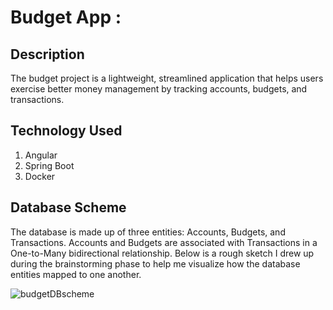 # Budget App :
 
## Description
The budget project is a lightweight, streamlined application that helps users exercise better money management by tracking accounts, budgets, and
transactions. 

## Technology Used
1. Angular
2. Spring Boot
3. Docker 

## Database Scheme
The database is made up of three entities: Accounts, Budgets, and Transactions. Accounts and Budgets are associated with Transactions in a One-to-Many bidirectional relationship. Below is a rough sketch I drew up during the brainstorming phase to help me visualize how the database entities mapped to one another.  

![budgetDBscheme](https://user-images.githubusercontent.com/107430866/219746872-b28711ef-cf4e-4167-85ca-74faa2e71025.png)

